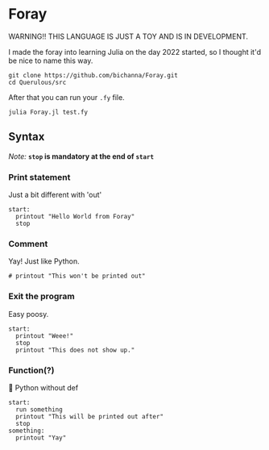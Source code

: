 # Foray

WARNING!! THIS LANGUAGE IS JUST A TOY AND IS IN DEVELOPMENT.

I made the foray into learning Julia on the day 2022 started, so I thought it'd be nice to name this way.

```
git clone https://github.com/bichanna/Foray.git
cd Querulous/src
```
After that you can run your `.fy` file.
```
julia Foray.jl test.fy
```

## Syntax

*Note:* **`stop` is mandatory at the end of `start`**

### Print statement
Just a bit different with 'out'
```
start:
  printout "Hello World from Foray"
  stop
```

### Comment
Yay! Just like Python.
```
# printout "This won't be printed out"
```

### Exit the program
Easy poosy.
```
start:
  printout "Weee!"
  stop
  printout "This does not show up."
```

### Function(?)
🤔 Python without def
```
start:
  run something
  printout "This will be printed out after"
  stop
something:
  printout "Yay"
```
